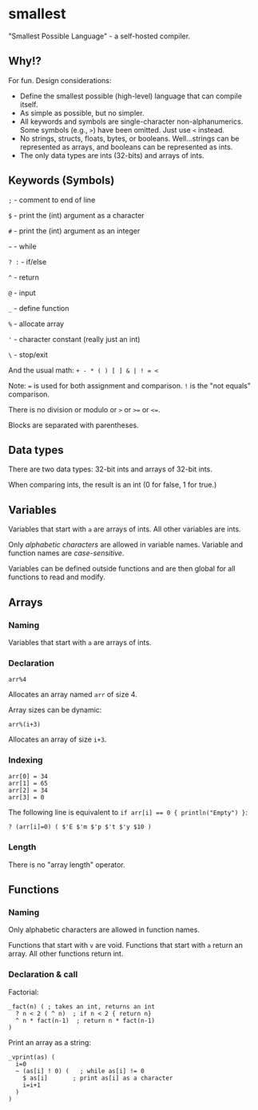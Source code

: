 # smallest

"Smallest Possible Language" - a self-hosted compiler.


## Why!?

For fun. Design considerations:

* Define the smallest possible (high-level) language that can compile itself.
* As simple as possible, but no simpler.
* All keywords and symbols are single-character non-alphanumerics. Some symbols (e.g., `>`) have been omitted. Just use `<` instead.
* No strings, structs, floats, bytes, or booleans. Well...strings can be represented as arrays, and booleans can be represented as ints.
* The only data types are ints (32-bits) and arrays of ints.
 
## Keywords (Symbols)

`;` - comment to end of line

`$` - print the (int) argument as a character

`#` - print the (int) argument as an integer

`~` - while

`? :` - if/else

`^` - return

`@` - input

`_` - define function

`%` - allocate array 

`'` - character constant (really just an int)

`\` - stop/exit

And the usual math: `+ - * ( ) [ ] & | ! = <`

Note: `=` is used for both assignment and comparison. `!` is the "not equals" comparison.

There is no division or modulo or `>` or `>=` or `<=`.

Blocks are separated with parentheses.


## Data types

There are two data types: 32-bit ints and arrays of 32-bit ints.

When comparing ints, the result is an int (0 for false, 1 for true.)


## Variables

Variables that start with `a` are arrays of ints. All other variables are ints.

Only *alphabetic characters* are allowed in variable names. Variable and function
names are *case-sensitive*.

Variables can be defined outside functions and are then global for all functions
to read and modify.


## Arrays

### Naming

Variables that start with `a` are arrays of ints.

### Declaration

```
arr%4
```

Allocates an array named `arr` of size 4.

Array sizes can be dynamic:

```
arr%(i+3)
```

Allocates an array of size `i+3`.

### Indexing

```
arr[0] = 34
arr[1] = 65
arr[2] = 34
arr[3] = 0
```

The following line is equivalent to `if arr[i] == 0 { println("Empty") }`:

```
? (arr[i]=0) ( $'E $'m $'p $'t $'y $10 )
```

### Length

There is no "array length" operator.


## Functions

### Naming

Only alphabetic characters are allowed in function names.

Functions that start with `v` are void. Functions that start with `a` return an array.
All other functions return int.

### Declaration & call

Factorial:

```
_fact(n) ( ; takes an int, returns an int
  ? n < 2 ( ^ n)  ; if n < 2 { return n}
  ^ n * fact(n-1)  ; return n * fact(n-1)
)
```

Print an array as a string:

```
_vprint(as) (
  i=0
  ~ (as[i] ! 0) (   ; while as[i] != 0
    $ as[i]       ; print as[i] as a character
    i=i+1
  )
)
```


